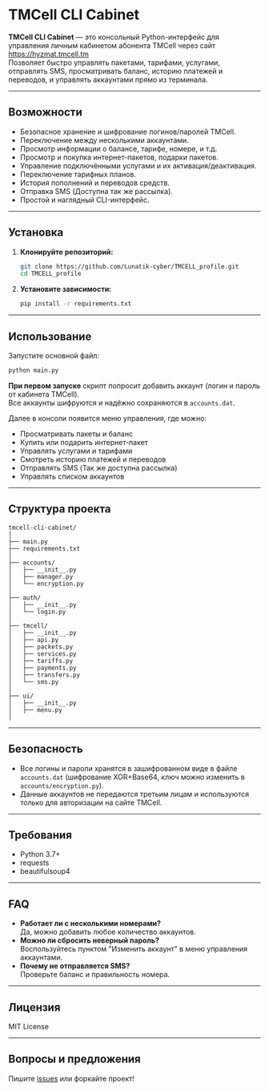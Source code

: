 # TMCell CLI Cabinet

**TMCell CLI Cabinet** — это консольный Python-интерфейс для управления личным кабинетом абонента TMCell через сайт https://hyzmat.tmcell.tm  
Позволяет быстро управлять пакетами, тарифами, услугами, отправлять SMS, просматривать баланс, историю платежей и переводов, и управлять аккаунтами прямо из терминала.

---

## Возможности

- Безопасное хранение и шифрование логинов/паролей TMCell.
- Переключение между несколькими аккаунтами.
- Просмотр информации о балансе, тарифе, номере, и т.д.
- Просмотр и покупка интернет-пакетов, подарки пакетов.
- Управление подключёнными услугами и их активация/деактивация.
- Переключение тарифных планов.
- История пополнений и переводов средств.
- Отправка SMS (Доступна так же рассылка).
- Простой и наглядный CLI-интерфейс.

---

## Установка

1. **Клонируйте репозиторий:**
   ```sh
   git clone https://github.com/Lunatik-cyber/TMCELL_profile.git
   cd TMCELL_profile
   ```
2. **Установите зависимости:**
   ```sh
   pip install -r requirements.txt
   ```

---

## Использование

Запустите основной файл:

```sh
python main.py
```

**При первом запуске** скрипт попросит добавить аккаунт (логин и пароль от кабинета TMCell).  
Все аккаунты шифруются и надёжно сохраняются в `accounts.dat`.

Далее в консоли появится меню управления, где можно:
- Просматривать пакеты и баланс
- Купить или подарить интернет-пакет
- Управлять услугами и тарифами
- Смотреть историю платежей и переводов
- Отправлять SMS (Так же доступна рассылка)
- Управлять списком аккаунтов

---

## Структура проекта

```
tmcell-cli-cabinet/
│
├── main.py
├── requirements.txt
│
├── accounts/
│   ├── __init__.py
│   ├── manager.py
│   └── encryption.py
│
├── auth/
│   ├── __init__.py
│   └── login.py
│
├── tmcell/
│   ├── __init__.py
│   ├── api.py
│   ├── packets.py
│   ├── services.py
│   ├── tariffs.py
│   ├── payments.py
│   ├── transfers.py
│   └── sms.py
│
├── ui/
│   ├── __init__.py
│   ├── menu.py
│
```

---

## Безопасность

- Все логины и пароли хранятся в зашифрованном виде в файле `accounts.dat` (шифрование XOR+Base64, ключ можно изменить в `accounts/encryption.py`).
- Данные аккаунтов не передаются третьим лицам и используются только для авторизации на сайте TMCell.

---

## Требования

- Python 3.7+
- requests
- beautifulsoup4

---

## FAQ

- **Работает ли с несколькими номерами?**  
  Да, можно добавить любое количество аккаунтов.
- **Можно ли сбросить неверный пароль?**  
  Воспользуйтесь пунктом "Изменить аккаунт" в меню управления аккаунтами.
- **Почему не отправляется SMS?**  
  Проверьте баланс и правильность номера.

---

## Лицензия

MIT License

---

## Вопросы и предложения

Пишите [issues](https://github.com/Lunatik-cyber/TMCELL_profile/issues) или форкайте проект!

